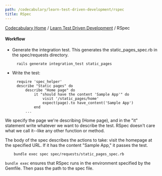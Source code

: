 ```yaml
---
path: /codecabulary/learn-test-driven-development/rspec
title: RSpec
---
```

[Codecabulary Home](/codecabulary) / [Learn Test Driven Development](/codecabulary/learn-test-driven-development) / RSpec

<!-- ---title: RSpec -->

#### Workflow

* Generate the integration test. This generates the static_pages_spec.rb in the spec/requests directory.

		rails generate integration_test static_pages
		
* Write the test:

		require 'spec_helper'
		describe "Static pages" do
			describe "Home page" do
				it "should have the content 'Sample App'" do
					visit '/static_pages/home'
					expect(page).to have_content('Sample App')
				end
			...

We specify the page we're describing (Home page), and in the "it" statement write whatever we want to describe the test. RSpec doesn't care what we call it--like any other function or method. 

The body of the spec describes the actions to take: visit the homepage at the specified URL. If it has the content "Sample App," it passes the test.

		bundle exec spec spec/requests/static_pages_spec.rb
		
``bundle exec`` ensures that RSpec runs in the environment specified by the Gemfile. Then pass the path to the spec file. 


		
